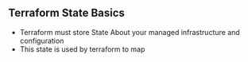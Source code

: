 ## Terraform State Basics

- Terraform must store State About your managed infrastructure and configuration
- This state is used by terraform to map
